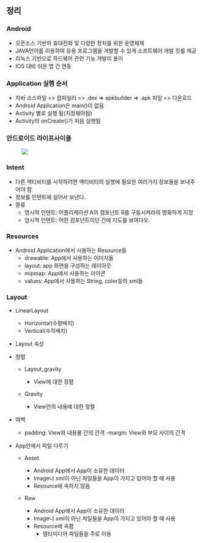 ## 정리

### Android
- 오픈소스 기반의 휴대전화 및 다양한 장치를 위한 운영체제
- JAVA언어를 이용하여 응용 프로그램을 개발할 수 있게 소프트웨어 개발 킷를 제공
- 리눅스 기반으로 하드웨어 관련 기능 개발이 용이
- IOS 대비 쉬운 앱 간 연동

### Application 실행 순서

- 자바 소스파일 => 컴파일러 => .dex => apkbuilder => .apk 파일 => 다운로드
- Android Application은 main()이 없음
- Activity 별로 실행 됨(지정해야됨)
- Activity의 onCreate()가 처음 실행됨


### 안드로이드 라이프사이클

<figure>
    <img src="https://www.google.com/url?sa=i&url=https%3A%2F%2Fjamesdreaming.tistory.com%2F17&psig=AOvVaw1JmriN6Uh4eYujBAyWU6mu&ust=1619260899315000&source=images&cd=vfe&ved=0CAIQjRxqFwoTCLCh9IeXlPACFQAAAAAdAAAAABAD" />
</figure>


### Intent

- 다른 액티비티를 시작하려면 액티비티의 실행에 필요한 여러가지 정보들을 보내주어야 함
- 정보를 인텐트에 실어서 보낸다.
- 종류
  - 명시적 인텐트: 어플리케이션 A의 컴포넌트 B를 구동시켜라의 명확하게 지정
  - 암시적 인텐트: 어떤 컴포넌트이던 간에 지도를 보여다오.
 
 
 ### Resources
 - Android Application에서 시용하는 Resource들
   - drawable: App에서 사용하는 이미지들
   - layout: app 화면을 구성하는 레이아웃
   - mipmap: App에서 사용하는 아이콘
   - values: App에서 사용하는 String, color등의 xml들


### Layout

- LinearLayout
  - Horizontal(수평배치)
  - Vertical(수직배치)
 
- Layout 속성
- 정렬
  - Layout_gravity
    - View에 대한 정렬
  
  - Gravity
    - View안의 내용에 대한 정렬
    
    
 - 여백
   - padding: View와 내용물 간의 간격
   -margin: View와 부모 사이의 간격
   

- App안에서 파일 다루기
  - Asset
    - Android App에서 App이 소유한 데이터
    - Image나 xml이 아닌 파일들을 App이 가지고 있어야 할 때 사용
    - Resource에 속하지 않음
    
    
  - Raw
    - Android App에서 App이 소유한 대이터
    - Image나 xml이 아닌 파일들을 App이 가지고 있어야 할 때 사용
    - Resource에 속함
      - 멀티미디어 파일들을 주로 이용
      
   
   

